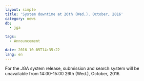 ```yaml
---
layout: simple
title: 'System downtime at 26th (Wed.), October, 2016'
category: news
db:
  - jga

tags:
  - Announcement

date: 2016-10-05T14:35:22
lang: en
---
```


<p>For the JGA system release, submission and search system will be unavailable from 14:00-15:00 26th (Wed.), October, 2016.</p>
